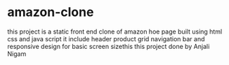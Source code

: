 # amazon-clone
this project is a static front end clone of amazon hoe page built using html css and java script it include header product grid navigation bar and responsive design for basic screen sizethis
this project done by Anjali Nigam

